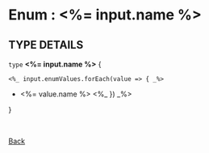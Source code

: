 # Enum : <%= input.name %>

## TYPE DETAILS

```type``` **<%= input.name %>** { 
  
    <%_ input.enumValues.forEach(value => { _%>
   - <%= value.name %> 
   <%_ }) _%>

}


<br>

[Back](../readme.md)

